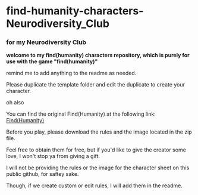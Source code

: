 # find-humanity-characters-Neurodiversity_Club

### for my Neurodiversity Club

**welcome to my find(humanity) characters repository, which is purely for use with the game "find(humanity)"**

remind me to add anything to the readme as needed.

Please duplicate the template folder and edit the duplicate to create your character.

oh also

You can find the original Find(Humanity) at the following link: [Find(Humanity)](https://ghostspark-off.itch.io/find-humanity)

Before you play, please download the rules and the image located in the zip file. 

Feel free to obtain them for free, but if you'd like to give the creator some love, I won't stop ya from giving a gift.

I will not be providing the rules or the image for the character sheet on this public github, for saftey sake.

Though, if we create custom or edit rules, I will add them in the readme.
